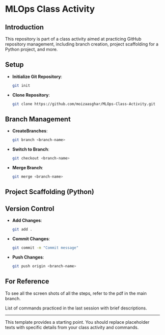 # MLOps Class Activity

## Introduction

This repository is part of a class activity aimed at practicing GitHub repository management, including branch creation, project scaffolding for a Python project, and more.

## Setup

- **Initialize Git Repository**: 
  ```bash
  git init
  ```

- **Clone Repository**: 
  ```bash
  git clone https://github.com/moizaasghar/MLOps-Class-Activity.git
  ```

## Branch Management

- **CreateBranches**: 
  ```bash
  git branch <branch-name>
  ```

- **Switch to Branch**: 
  ```bash
  git checkout <branch-name>
  ```

- **Merge Branch**: 
  ```bash
  git merge <branch-name>
  ```

## Project Scaffolding (Python)

## Version Control

- **Add Changes**: 
  ```bash
  git add .
  ```

- **Commit Changes**: 
  ```bash
  git commit -m "Commit message"
  ```

- **Push Changes**: 
  ```bash
  git push origin <branch-name>
  ```

## For Reference
To see all the screen shots of all the steps, refer to the pdf in the main branch.

List of commands practiced in the last session with brief descriptions.

---

This template provides a starting point. You should replace placeholder texts with specific details from your class activity and commands.
